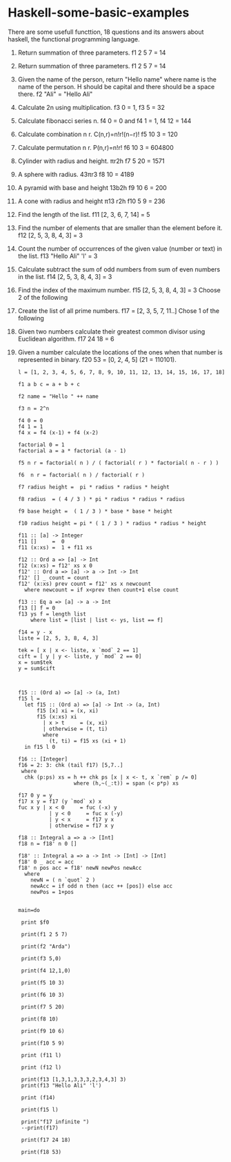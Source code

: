 # Haskell-some-basic-examples
There are some usefull functtion, 18 questions and its answers about haskell, the functional programming language.
1.  Return summation of three parameters. f1 2 5 7 = 14
2.	Return summation of three parameters. f1 2 5 7 = 14
3.	Given the name of the person, return "Hello name" where name is the name of the person. H should be capital and there should be a space there. f2 "Ali" = "Hello Ali"
3.	Calculate 2n using multiplication. f3 0 = 1, f3 5 = 32
4.	Calculate fibonacci series n. f4 0 = 0 and f4 1 = 1, f4 12 = 144
5.	Calculate combination n r. C(n,r)=n!r!(n−r)! f5 10 3 = 120
6.	Calculate permutation n r. P(n,r)=n!r! f6 10 3 = 604800
7.	Cylinder with radius and height. πr2h f7 5 20 = 1571
8.	A sphere with radius. 43πr3 f8 10 = 4189
9.	A pyramid with base and height 13b2h f9 10 6 = 200
10.	A cone with radius and height π13 r2h f10 5 9 = 236
11.	Find the length of the list. f11 [2, 3, 6, 7, 14] = 5
12.	Find the number of elements that are smaller than the element before it. f12 [2, 5, 3, 8, 4, 3] = 3
13.	Count the number of occurrences of the given value (number or text) in the list. f13 "Hello Ali" 'l' = 3
14.	Calculate subtract the sum of odd numbers from sum of even numbers in the list. f14  [2, 5, 3, 8, 4, 3] = 3
15.	Find the index of the maximum number.  f15  [2, 5, 3, 8, 4, 3] = 3
	Choose 2 of the following
16.	Create the list of all prime numbers. f17 = [2, 3, 5, 7, 11..]
Chose 1 of the following
17.	Given two numbers calculate their greatest common divisor using Euclidean algorithm. f17 24 18 = 6
18.	Given a number calculate the locations of the ones when that number is represented in binary. f20 53 = [0, 2, 4, 5] (21 = 110101).


        l = [1, 2, 3, 4, 5, 6, 7, 8, 9, 10, 11, 12, 13, 14, 15, 16, 17, 18]

        f1 a b c = a + b + c

        f2 name = "Hello " ++ name

        f3 n = 2^n

        f4 0 = 0
        f4 1 = 1
        f4 x = f4 (x-1) + f4 (x-2)

        factorial 0 = 1
        factorial a = a * factorial (a - 1)

        f5 n r = factorial( n ) / ( factorial( r ) * factorial( n - r ) )

        f6  n r = factorial( n ) / factorial( r )

        f7 radius height =  pi * radius * radius * height

        f8 radius  = ( 4 / 3 ) * pi * radius * radius * radius

        f9 base height =  ( 1 / 3 ) * base * base * height

        f10 radius height = pi * ( 1 / 3 ) * radius * radius * height

        f11 :: [a] -> Integer
        f11 []     =  0
        f11 (x:xs) =  1 + f11 xs

        f12 :: Ord a => [a] -> Int
        f12 (x:xs) = f12' xs x 0
        f12' :: Ord a => [a] -> a -> Int -> Int
        f12' [] _ count = count
        f12' (x:xs) prev count = f12' xs x newcount
          where newcount = if x<prev then count+1 else count

        f13 :: Eq a => [a] -> a -> Int
        f13 [] f = 0
        f13 ys f = length list
            where list = [list | list <- ys, list == f]

        f14 = y - x
        liste = [2, 5, 3, 8, 4, 3]

        tek = [ x | x <- liste, x `mod` 2 == 1]
        cift = [ y | y <- liste, y `mod` 2 == 0]
        x = sum$tek
        y = sum$cift



        f15 :: (Ord a) => [a] -> (a, Int)
        f15 l =
          let f15 :: (Ord a) => [a] -> Int -> (a, Int)
              f15 [x] xi = (x, xi)
              f15 (x:xs) xi
                | x > t     = (x, xi)
                | otherwise = (t, ti)
                where
                  (t, ti) = f15 xs (xi + 1)
          in f15 l 0

        f16 :: [Integer]
        f16 = 2: 3: chk (tail f17) [5,7..]
         where
          chk (p:ps) xs = h ++ chk ps [x | x <- t, x `rem` p /= 0]
                          where (h,~(_:t)) = span (< p*p) xs

        f17 0 y = y
        f17 x y = f17 (y `mod` x) x
        fuc x y | x < 0     = fuc (-x) y
                  | y < 0     = fuc x (-y)
                  | y < x     = f17 y x
                  | otherwise = f17 x y

        f18 :: Integral a => a -> [Int]
        f18 n = f18' n 0 []

        f18' :: Integral a => a -> Int -> [Int] -> [Int]
        f18' 0 _ acc = acc
        f18' n pos acc = f18' newN newPos newAcc
          where
            newN = ( n `quot` 2 )
            newAcc = if odd n then (acc ++ [pos]) else acc
            newPos = 1+pos


        main=do

         print $f0

         print(f1 2 5 7)

         print(f2 "Arda")

         print(f3 5,0)

         print(f4 12,1,0)

         print(f5 10 3)

         print(f6 10 3)

         print(f7 5 20)

         print(f8 10)

         print(f9 10 6)

         print(f10 5 9)

         print (f11 l)

         print (f12 l)

         print(f13 [1,3,1,3,3,3,2,3,4,3] 3)
         print(f13 "Hello Ali" 'l')

         print (f14)

         print(f15 l)

         print("f17 infinite ")
         --print(f17)

         print(f17 24 18)

         print(f18 53)



